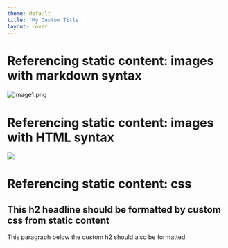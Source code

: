 ```yaml
---
theme: default
title: 'My Custom Title'
layout: cover
---
```


# Referencing static content: images with markdown syntax

![image1.png](/images/screenshot-github-settings1.png)

# Referencing static content: images with HTML syntax

<img src="/images/screenshot-github-settings1.png" class="m-40 h-40 rounded shadow" />

# Referencing static content: css

## This h2 headline should be formatted by custom css from static content

This paragraph below the custom h2 should also be formatted.
